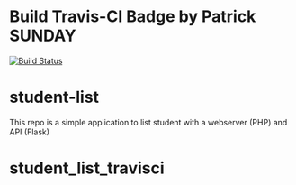 # Build Travis-CI Badge by Patrick SUNDAY

[![Build Status](https://travis-ci.org/PSU01/student_list_travisci.svg?branch=master)](https://travis-ci.org/PSU01/student_list_travisci)
# student-list 
This repo is a simple application to list student with a webserver (PHP) and API (Flask)

# student_list_travisci
